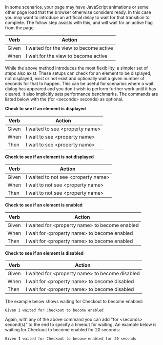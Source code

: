 In some scenarios, your page may have JavaScript animations or some other page load that the browser otherwise considers ready. In this case you may want to introduce an artificial delay to wait for that transition to complete. The follow step assists with this, and will wait for an active flag from the page.

| Verb | Action |
|------|--------|
| Given | I waited for the view to become active |
| When | I wait for the view to become active | 

While the above method introduces the most flexibility, a simpler set of steps also exist. These setups can check for an element to be displayed, not displayed, exist or not exist and optionally wait a given number of seconds for that to happen. This can be useful for scenarios where a wait dialog has appeared and you don't wish to perform further work until it has cleared. It also implicitly sets performance benchmarks. The commands are listed below with the (for \<seconds\> seconds) as optional.

**Check to see if an element is displayed**

| Verb | Action |
|------|--------|
| Given | I waited to see \<property name\> |
| When | I wait to see \<property name\> |
| Then | I wait to see \<property name\> | 

**Check to see if an element is not displayed**

| Verb | Action |
|------|--------|
| Given | I waited to not see \<property name\> |
| When | I wait to not see \<property name\> |
| Then | I wait to not see \<property name\> | 

**Check to see if an element is enabled**

| Verb | Action |
|------|--------|
| Given | I waited for \<property name\> to become enabled |
| When | I wait for \<property name\> to become enabled |
| Then | I wait for \<property name\> to become enabled | 

**Check to see if an element is disabled**

| Verb | Action |
|------|--------|
| Given | I waited for \<property name\> to become disabled |
| When | I wait for \<property name\> to become disabled |
| Then | I wait for \<property name\> to become disabled | 

The example below shows waiting for Checkout to become enabled:

```Cucumber
Given I waited for Checkout to become enabled
``` 


Again, with any of the above command you can add "for \<seconds\> second(s)" to the end to specify a timeout for waiting. An example below is waiting for Checkout to become enabled for 20 seconds:

```Cucumber
Given I waited for Checkout to become enabled for 20 seconds
``` 